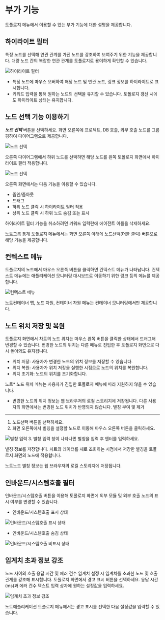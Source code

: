 부가 기능
=====

토폴로지 메뉴에서 이용할 수 있는 부가 기능에 대한 설명을 제공합니다.

하이라이트 필터[​](#하이라이트-필터 "하이라이트 필터에 대한 직접 링크")
-------------------------------------------

특정 노드를 선택해 연관 관계를 가진 노드를 강조하여 보여주기 위한 기능을 제공합니다. 대량 노드 간의 복잡한 연관 관계를 토폴로지로 용이하게 확인할 수 있습니다.

![하이라이트 필터](/img/topology-highlight.png)

* 특정 노드에 마우스 오버하여 해당 노드 및 연관 노드, 링크 정보를 하이라이트로 표시합니다.
* 키워드 입력을 통해 원하는 노드의 선택을 유지할 수 있습니다. 토폴로지 갱신 시에도 하이라이트 상태는 유지합니다.

노드 선택 기능 이용하기[​](#노드-선택-기능-이용하기 "노드 선택 기능 이용하기에 대한 직접 링크")
----------------------------------------------------------

***노드 선택*** 버튼을 선택하세요. 화면 오른쪽에 프로젝트, DB 호출, 외부 호출 노드를 그룹핑하여 다이어그램으로 제공합니다.

![노드 선택](/img/topology-select-node.png)

오른쪽   다이어그램에서 하위 노드를 선택하면 해당 노드를 왼쪽 토폴로지 화면에서 하이라이트 필터 적용합니다.

![노드 선택](/img/topology-select-node-agent.png)

오른쪽 화면에서는 다음 기능을 이용할 수 있습니다.

* 줌인/줌아웃
* 드래그
* 하위 노드 클릭 시 하이라이트 필터 적용
* 상위 노드 클릭 시 하위 노드 숨김 또는 표시

하이라이트 필터 기능을 취소하려면 키워드 입력란에 에이전트 이름을 삭제하세요.

노트그룹 통계 토폴로지 메뉴에서는 화면 오른쪽 아래에 노드선택(더블 클릭) 버튼으로 해당 기능을 제공합니다.

컨텍스트 메뉴[​](#컨텍스트-메뉴 "컨텍스트 메뉴에 대한 직접 링크")
----------------------------------------

토폴로지의 노드에서 마  우스 오른쪽 버튼을 클릭하면 컨텍스트 메뉴가 나타납니다. 컨텍스트 메뉴에는 애플리케이션 모니터링 대시보드로 이동하기 위한 링크 등의 메뉴를 제공합니다.

![컨텍스트 메뉴](/img/context_menu.png)

노트컨테이너 맵, 노드 자원, 컨테이너 자원 메뉴는 컨테이너 모니터링에서만 제공합니다.

노드 위치 저장 및 복원[​](#노드-위치-저장-및-복원 "노드 위치 저장 및 복원에 대한 직접 링크")
----------------------------------------------------------

토폴로지 화면에서 차트의 노드 위치는 마우스 왼쪽 버튼을 클릭한 상태에서 드래그해 변경할 수 있습니다. 변경한 노드의 위치는 다른 메뉴로 진입한 후 토폴로지 화면으로 다시 돌아와도 유지됩니다.

* 위치 저장: 사용자가 변경한 노드의 위치 정보를 저장  할 수 있습니다.
* 위치 복원: 사용자가 위치 저장을 실행한 시점으로 노드의 위치를 복원합니다.
* 위치 초기화: 노드의 위치를 초기화합니다.

노트* 노드 위치 메뉴는 사용자가 진입한 토폴로지 메뉴에 따라 지원하지 않을 수 있습니다.
* 변경한 노드의 위치 정보는 웹 브라우저의 로컬 스토리지에 저장됩니다. 다른 사용자의 화면에서는 변경된 노드 위치가 반영되지 않습니다.
별칭 부여 및 제거[​](#별칭-부여-및-제거 "별칭 부여 및 제거에 대한 직접 링크")
-------------------------------------------------

1. 노드선택 버튼을 선택하세요.
2. 화면 오른쪽에서 별칭을 설정할 노드로 이동해 마우스 오른쪽 버튼을 클릭하세요.

![별칭 입력](/assets/images/node-custom-name-bbaca227eeb5ca768588a2e41922eab4.png)
3. 별칭 입력 창이 나타나면 별칭을 입력 후 엔터를 입력하세요.

별칭 정보를 저장합니다. 차트의 데이터를 새로 조회하는 시점에서 저장한 별칭을 토폴로지 화면의 노드에 적용합니다.

노트노드 별칭 정보는 웹 브라우저의 로컬 스토리지에 저장됩니다.

인바운드/시스템호출 필터[​](#-필터 "-필터에 대한 직접 링크")
--------------------------------------

인바운드/시스템호출 버튼을 이용해 토폴로지 화면에 외부 모듈 및 외부 호출 노드의 표시 여부를 변경할 수 있습니다.

* 인바운드/시스템호출 표시 상태

![인바운드/시스템호출 표시 상태](/img/inbound_outbound_displayed.png)
* 인바운드/시스템호출 숨김 상태

![인바운드/시스템호출 비표시 상태](/img/inbound_outbound_hidden.png)

임계치 초과 정보 강조[​](#임계치-초과-정보-강조 "임계치 초과 정보 강조에 대한 직접 링크")
-------------------------------------------------------

노드 사이의 호출 응답 시간 및 에러 건수 임계치 설정 시 임계치를 초과한 노드 및 호출 관계를 강조해 표시합니다. 토폴로지 화면에서 경고 표시 버튼을 선택하세요. 응답 시간(ms)과 에러 건수 텍스트 입력 상자에 원하는 설정값을 입력하세요.

![임계치 초과 정보 강조](/img/threshold_emphasized.png)

노트애플리케이션 토폴로지 메뉴에서는 경고 표시를 선택한 다음 설정값을 입력할 수 있습니다.


